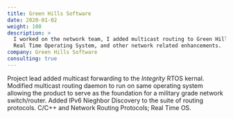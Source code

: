 ```yaml
---
title: Green Hills Software
date: 2020-01-02
weight: 180
description: >
  I worked on the network team, I added multicast routing to Green Hills
  Real Time Operating System, and other network related enhancements.
company: Green Hills Software
consulting: true
---
```


Project lead added multicast forwarding to the _Integrity_ RTOS
kernal.  Modified multicast routing daemon to run on same operating
system allowing the product to serve as the foundation for a military
grade network switch/router.  Added IPv6 Nieghbor Discovery to the
suite of routing protocols.  C/C++ and Network Routing Protocols; Real
Time OS.
